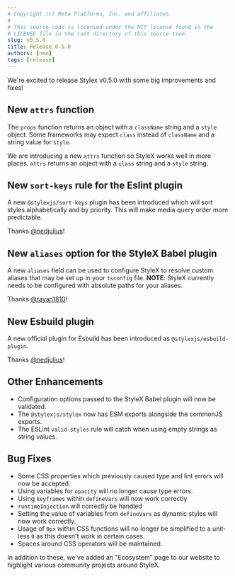 ```yaml
---
# Copyright (c) Meta Platforms, Inc. and affiliates.
#
# This source code is licensed under the MIT license found in the
# LICENSE file in the root directory of this source tree.
slug: v0.5.0
title: Release 0.5.0
authors: [nmn]
tags: [release]
---
```


We're excited to release Stylex v0.5.0 with some big improvements and fixes!

## New `attrs` function

The `props` function returns an object with a `className` string and a
`style` object. Some frameworks may expect `class` instead of `className` and a
string value for `style`.

We are introducing a new `attrs` function so StyleX works well in more
places. `attrs` returns an object with a `class` string and a `style`
string.

## New `sort-keys` rule for the Eslint plugin

A new `@stylexjs/sort-keys` plugin has been introduced which will sort styles
alphabetically and by priority. This will make media query order more
predictable.

Thanks [@nedjulius](https://github.com/nedjulius)!

## New `aliases` option for the StyleX Babel plugin

A new `aliases` field can be used to configure StyleX to resolve custom aliases
that may be set up in your `tsconfig` file. **NOTE**: StyleX currently needs to
be configured with absolute paths for your aliases.

Thanks [@rayan1810](https://github.com/rayan1810)!

## New Esbuild plugin

A new official plugin for Esbuild has been introduced as
`@stylexjs/esbuild-plugin`.

Thanks [@nedjulius](https://github.com/nedjulius)!

## Other Enhancements

- Configuration options passed to the StyleX Babel plugin will now be validated.
- The `@stylexjs/stylex` now has ESM exports alongside the commonJS exports.
- The ESLint `valid-styles` rule will catch when using empty strings as string
  values.

## Bug Fixes

- Some CSS properties which previously caused type and lint errors will now be
  accepted.
- Using variables for `opacity` will no longer cause type errors.
- Using `keyframes` within `defineVars` will now work correctly
- `runtimeInjection` will correctly be handled
- Setting the value of variables from `defineVars` as dynamic styles will now
  work correctly.
- Usage of `0px` within CSS functions will no longer be simplified to a
  unit-less `0` as this doesn't work in certain cases.
- Spaces around CSS operators will be maintained.

In addition to these, we've added an "Ecosystem" page to our website to
highlight various community projects around StyleX.
